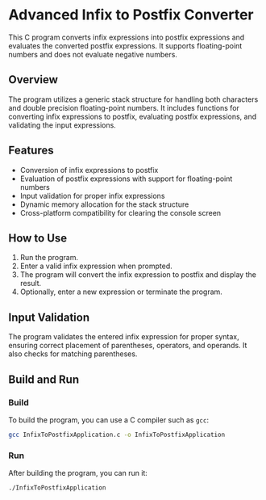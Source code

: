# Advanced Infix to Postfix Converter

This C program converts infix expressions into postfix expressions and evaluates the converted postfix expressions. It supports floating-point numbers and does not evaluate negative numbers.

## Overview

The program utilizes a generic stack structure for handling both characters and double precision floating-point numbers. It includes functions for converting infix expressions to postfix, evaluating postfix expressions, and validating the input expressions.

## Features

- Conversion of infix expressions to postfix
- Evaluation of postfix expressions with support for floating-point numbers
- Input validation for proper infix expressions
- Dynamic memory allocation for the stack structure
- Cross-platform compatibility for clearing the console screen

## How to Use

1. Run the program.
2. Enter a valid infix expression when prompted.
3. The program will convert the infix expression to postfix and display the result.
4. Optionally, enter a new expression or terminate the program.

## Input Validation

The program validates the entered infix expression for proper syntax, ensuring correct placement of parentheses, operators, and operands. It also checks for matching parentheses.

## Build and Run

### Build

To build the program, you can use a C compiler such as `gcc`:

```bash
gcc InfixToPostfixApplication.c -o InfixToPostfixApplication
```

### Run

After building the program, you can run it:

```bash
./InfixToPostfixApplication
```



